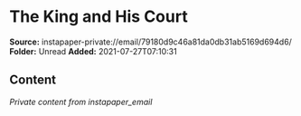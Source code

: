 # The King and His Court

**Source:** instapaper-private://email/79180d9c46a81da0db31ab5169d694d6/
**Folder:** Unread
**Added:** 2021-07-27T07:10:31




## Content
*Private content from instapaper_email*
